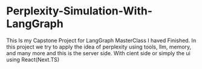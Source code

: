 # Perplexity-Simulation-With-LangGraph
This Is my Capstone Project for LangGraph MasterClass I haved Finished. In this project we try to apply the idea of perplexity using tools, llm, memory, and many more and this is the server side. With cient side or simply the ui using React(Next.TS)
